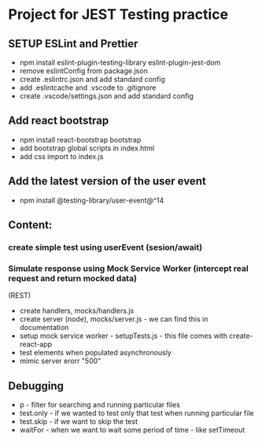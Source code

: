 # Project for JEST Testing practice

## SETUP ESLint and Prettier

- npm install eslint-plugin-testing-library eslint-plugin-jest-dom
- remove eslintConfig from package.json
- create .eslintrc.json and add standard config
- add .eslintcache and .vscode to .gitignore
- create .vscode/settings.json and add standard config

## Add react bootstrap

- npm install react-bootstrap bootstrap
- add bootstrap global scripts in index.html
- add css import to index.js

## Add the latest version of the user event

- npm install @testing-library/user-event@^14

## Content:

### create simple test using userEvent (sesion/await)

### Simulate response using Mock Service Worker (intercept real request and return mocked data)

(REST)

- create handlers, mocks/handlers.js
- create server (node), mocks/server.js - we can find this in documentation
- setup mock service worker - setupTests.js - this file comes with create-react-app
- test elements when populated asynchronously
- mimic server erorr "500"

## Debugging

- p - filter for searching and running particular files
- test.only - if we wanted to test only that test when running particular file
- test.skip - if we want to skip the test
- waitFor - when we want to wait some period of time - like setTimeout
